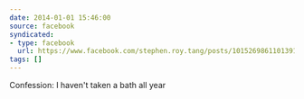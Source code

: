 ```yaml
---
date: 2014-01-01 15:46:00
source: facebook
syndicated:
- type: facebook
  url: https://www.facebook.com/stephen.roy.tang/posts/10152698611013912
tags: []
---
```


Confession: I haven't taken a bath all year